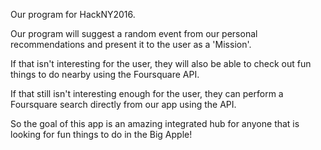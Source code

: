 Our program for HackNY2016. 

Our program will suggest a random event from our personal recommendations and present
it to the user as a 'Mission'. 

If that isn't interesting for the user, they will also be able to check out fun things to do nearby using the Foursquare API. 

If that still isn't interesting enough for the user, they can perform a Foursquare search directly from our app using the API.

So the goal of this app is an amazing integrated hub for anyone that is looking
for fun things to do in the Big Apple!
